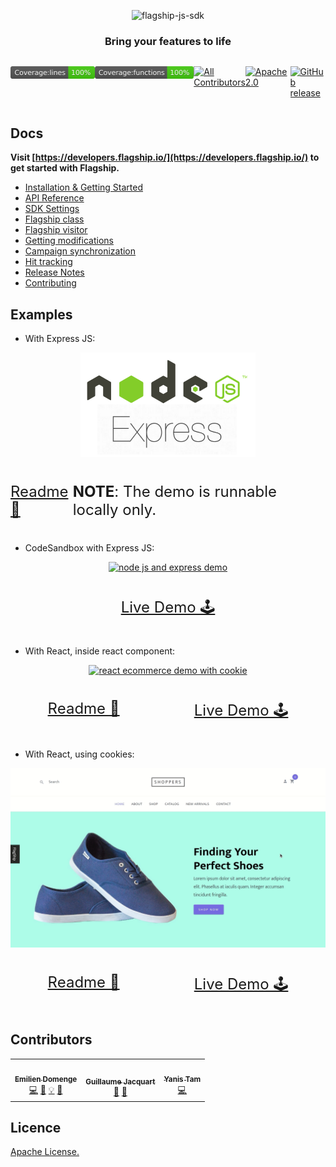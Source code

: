 <p align="center">

<img  src="https://mk0abtastybwtpirqi5t.kinstacdn.com/wp-content/uploads/picture-solutions-persona-product-flagship.jpg"  width="211"  height="182"  alt="flagship-js-sdk"  />

</p>

<h3 align="center">Bring your features to life</h3>

<div style='display: flex; justify-content: space-around;'>

![flagship-js-sdk-coverage_lines](badges/badge-lines.svg)

![flagship-js-sdk-functions](badges/badge-functions.svg)

<!-- ALL-CONTRIBUTORS-BADGE:START - Do not remove or modify this section -->

[![All Contributors](https://img.shields.io/badge/all_contributors-3-orange.svg?style=flat-square)](#contributors-)

<!-- ALL-CONTRIBUTORS-BADGE:END -->

[![Apache2.0](https://img.shields.io/badge/License-Apache%202.0-blue.svg)](http://www.apache.org/licenses/LICENSE-2.0)

[![GitHub release](https://img.shields.io/github/v/release/abtasty/flagship-js-sdk.svg)](https://github.com/abtasty/flagship-js-sdk/releases)

</div>

## Docs

**Visit [https://developers.flagship.io/](https://developers.flagship.io/) to get started with Flagship.**

-   [Installation & Getting Started](https://developers.flagship.io/docs/sdk/javascript/v2.1#getting-started)
-   [API Reference](https://developers.flagship.io/docs/sdk/javascript/v2.1#api-reference)
-   [SDK Settings](https://developers.flagship.io/docs/sdk/javascript/v2.1#sdk-settings)
-   [Flagship class](https://developers.flagship.io/docs/sdk/javascript/v2.1#flagship-class)
-   [Flagship visitor](https://developers.flagship.io/docs/sdk/javascript/v2.1#flagshipvisitor-class)
-   [Getting modifications](https://developers.flagship.io/docs/sdk/javascript/v2.1#getting-modifications)
-   [Campaign synchronization](https://developers.flagship.io/docs/sdk/javascript/v2.1#campaign-synchronization)
-   [Hit tracking](https://developers.flagship.io/docs/sdk/javascript/v2.1#hit-tracking)
-   [Release Notes](https://github.com/abtasty/flagship-js-sdk/blob/master/RELEASENOTES.md)
-   [Contributing](https://github.com/abtasty/flagship-js-sdk/blob/master/CONTRIBUTING.md)

## Examples

-   With Express JS:

<p align="center">
<a href="examples/api-server/README.md">
<img width="280" src="./doc/nodeJSandExpress.png" alt="node js and express demo" width="600"/>
</a>
</p>

<div style="display: flex; justify-content: space-around; font-size: 24px">

[Readme 📖](examples/api-server/README.md)

**NOTE**: The demo is runnable locally only.

</div>

-   CodeSandbox with Express JS:

<p align="center">
<a href="https://codesandbox.io/s/flagship-js-sdk-server-example-zuusm">
<img width="180" src="https://pbs.twimg.com/profile_images/1171375829382774784/70ZgE-ke_400x400.png" alt="node js and express demo" width="600"/>
</a>
</p>

<div style="display: flex; justify-content: space-around; font-size: 24px">

[Live Demo 🕹](https://codesandbox.io/s/flagship-js-sdk-server-example-zuusm)

</div>

-   With React, inside react component:

<p align="center">
<a href="https://abtasty.github.io/flagship-js-sdk/">
<img src="./doc/react-with-sdk-js.gif" alt="react ecommerce demo with cookie" width="600"/>
</a>
</p>

<div style="display: flex; justify-content: space-around; font-size: 24px">

[Readme 📖](examples/react-app/README.md)

[Live Demo 🕹](https://abtasty.github.io/flagship-js-sdk/)

</div>

-   With React, using cookies:

<p align="center">
<a href="https://react-ecommerce-demo.internal.flagship.io/">
<img src="./doc/react-ecommerce-demo.gif" alt="react ecommerce demo with cookie" width="600"/>
</a>
</p>

<div style="display: flex; justify-content: space-around; font-size: 24px">

[Readme 📖](https://github.com/abtasty/flagship-react-sdk/tree/master/examples/react-ecommerce-demo)

[Live Demo 🕹](https://react-ecommerce-demo.internal.flagship.io/)

</div>

## Contributors

<!-- ALL-CONTRIBUTORS-LIST:START - Do not remove or modify this section -->
<!-- prettier-ignore-start -->
<!-- markdownlint-disable -->
<table>
  <tr>
    <td align="center"><a href="https://www.domenge.fr/"><img src="https://avatars0.githubusercontent.com/u/15636263?v=4?s=100" width="100px;" alt=""/><br /><sub><b>Emilien Domenge</b></sub></a><br /><a href="https://github.com/abtasty/flagship-js-sdk/commits?author=Emidomenge" title="Code">💻</a> <a href="https://github.com/abtasty/flagship-js-sdk/commits?author=Emidomenge" title="Documentation">📖</a> <a href="#example-Emidomenge" title="Examples">💡</a> <a href="#maintenance-Emidomenge" title="Maintenance">🚧</a></td>
    <td align="center"><a href="https://github.com/guillaumejacquart"><img src="https://avatars2.githubusercontent.com/u/5268752?v=4?s=100" width="100px;" alt=""/><br /><sub><b>Guillaume Jacquart</b></sub></a><br /><a href="https://github.com/abtasty/flagship-js-sdk/issues?q=author%3Aguillaumejacquart" title="Bug reports">🐛</a> <a href="https://github.com/abtasty/flagship-js-sdk/pulls?q=is%3Apr+reviewed-by%3Aguillaumejacquart" title="Reviewed Pull Requests">👀</a></td>
    <td align="center"><a href="https://yanistam.me/"><img src="https://avatars1.githubusercontent.com/u/11974574?v=4?s=100" width="100px;" alt=""/><br /><sub><b>Yanis Tam</b></sub></a><br /><a href="https://github.com/abtasty/flagship-js-sdk/commits?author=Madorakkusu" title="Code">💻</a></td>
  </tr>
</table>

<!-- markdownlint-enable -->
<!-- prettier-ignore-end -->

<!-- ALL-CONTRIBUTORS-LIST:END -->

## Licence

[Apache License.](https://github.com/abtasty/flagship-js-sdk/blob/master/LICENSE)

